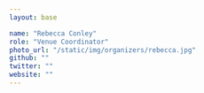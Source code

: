 ```yaml
---
layout: base

name: "Rebecca Conley"
role: "Venue Coordinator"
photo_url: "/static/img/organizers/rebecca.jpg"
github: ""
twitter: ""
website: ""
---
```

